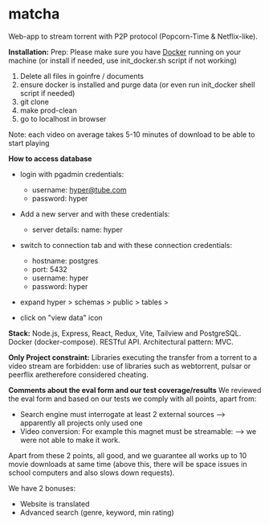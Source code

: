 # matcha #

Web-app to stream torrent with P2P protocol (Popcorn-Time & Netflix-like).

**Installation:**
Prep: Please make sure you have [Docker](https://www.docker.com/) running on your machine (or install if needed, use init_docker.sh script if not working)

1) Delete all files in goinfre / documents
2) ensure docker is installed and purge data  (or even run init_docker shell script if needed) 
3) git clone 
4) make prod-clean
5) go to localhost in browser 

Note: each video on average takes 5-10 minutes of download to be able to start playing


**How to access database**
- login with pgadmin credentials: 
  - username: hyper@tube.com
  - password: hyper

- Add a new server and with these credentials:
  - server details: name: hyper
- switch to connection tab and with these connection credentials: 
  - hostname: postgres
  - port: 5432
  - username: hyper
  - password: hyper
- expand hyper > schemas > public > tables >
- click on "view data" icon

**Stack:**
Node.js, Express, React, Redux, Vite, Tailview and PostgreSQL.
Docker (docker-compose). RESTful API.
Architectural pattern: MVC. 

**Only Project constraint:**
Libraries executing the transfer from a torrent to a video stream are forbidden: use of libraries such as webtorrent, pulsar or peerflix aretherefore considered cheating.

**Comments about the eval form and our test coverage/results**
We reviewed the eval form and based on our tests we comply with all points, apart from:
- Search engine must interrogate at least 2 external sources --> apparently all projects only used one
- Video conversion: For example this magnet must be streamable: --> we were not able to make it work.

Apart from these 2 points, all good, and we guarantee all works up to 10 movie downloads at same time (above this, there will be space issues in school computers and also slows down requests). 

We have 2 bonuses: 
- Website is translated
- Advanced search (genre, keyword, min rating) 
